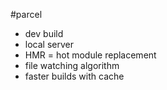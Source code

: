 #parcel

- dev build 
- local server
- HMR = hot module replacement
- file watching algorithm
- faster builds with cache
